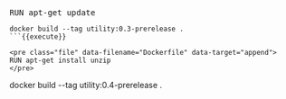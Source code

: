 

<pre class="file" data-filename="Dockerfile" data-target="append">
RUN apt-get update
</pre>

```
docker build --tag utility:0.3-prerelease .
```{{execute}}

<pre class="file" data-filename="Dockerfile" data-target="append">
RUN apt-get install unzip
</pre>

```
docker build --tag utility:0.4-prerelease .
```{{execute}}